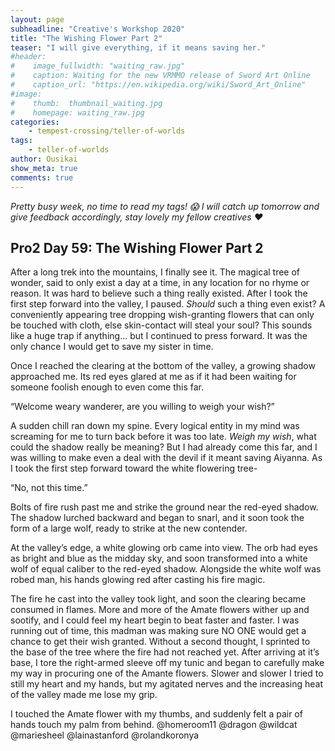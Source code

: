 ```yaml
---
layout: page
subheadline: "Creative's Workshop 2020"
title: "The Wishing Flower Part 2"
teaser: "I will give everything, if it means saving her."
#header:
#    image_fullwidth: "waiting_raw.jpg"
#    caption: Waiting for the new VRMMO release of Sword Art Online
#    caption_url: "https://en.wikipedia.org/wiki/Sword_Art_Online"
#image:
#    thumb:  thumbnail_waiting.jpg
#    homepage: waiting_raw.jpg
categories:
    - tempest-crossing/teller-of-worlds
tags:
    - teller-of-worlds
author: Ousikai
show_meta: true
comments: true
---
```

*Pretty busy week, no time to read my tags! :scream: I will catch up tomorrow and give feedback accordingly, stay lovely my fellow creatives :heart:*  
 
## Pro2 Day 59: The Wishing Flower Part 2
After a long trek into the mountains, I finally see it. The magical tree of wonder, said to only exist a day at a time, in any location for no rhyme or reason. It was hard to believe such a thing really existed. After I took the first step forward into the valley, I paused. *Should* such a thing even exist? A conveniently appearing tree dropping wish-granting flowers that can only be touched with cloth, else skin-contact will steal your soul? This sounds like a huge trap if anything… but I continued to press forward. It was the only chance I would get to save my sister in time. 

Once I reached the clearing at the bottom of the valley, a growing shadow approached me. Its red eyes glared at me as if it had been waiting for someone foolish enough to even come this far. 

“Welcome weary wanderer, are you willing to weigh your wish?” 

A sudden chill ran down my spine. Every logical entity in my mind was screaming for me to turn back before it was too late. *Weigh my wish*, what could the shadow really be meaning? But I had already come this far, and I was willing to make even a deal with the devil if it meant saving Aiyanna. As I took the first step forward toward the white flowering tree-

“No, not this time.”

Bolts of fire rush past me and strike the ground near the red-eyed shadow. The shadow lurched backward and began to snarl, and it soon took the form of a large wolf, ready to strike at the new contender. 

At the valley’s edge, a white glowing orb came into view. The orb had eyes as bright and blue as the midday sky, and soon transformed into a white wolf of equal caliber to the red-eyed shadow. Alongside the white wolf was robed man, his hands glowing red after casting his fire magic. 

The fire he cast into the valley took light, and soon the clearing became consumed in flames. More and more of the Amate flowers wither up and sootify, and I could feel my heart begin to beat faster and faster. I was running out of time, this madman was making sure NO ONE would get a chance to get their wish granted. Without a second thought, I sprinted to the base of the tree where the fire had not reached yet. After arriving at it’s base, I tore the right-armed sleeve off my tunic and began to carefully make my way in procuring one of the Amante flowers. Slower and slower I tried to still my heart and my hands, but my agitated nerves and the increasing heat of the valley made me lose my grip. 

I touched the Amate flower with my thumbs, and suddenly felt a pair of hands touch my palm from behind. 
@homeroom11 @dragon @wildcat @mariesheel @lainastanford @rolandkoronya